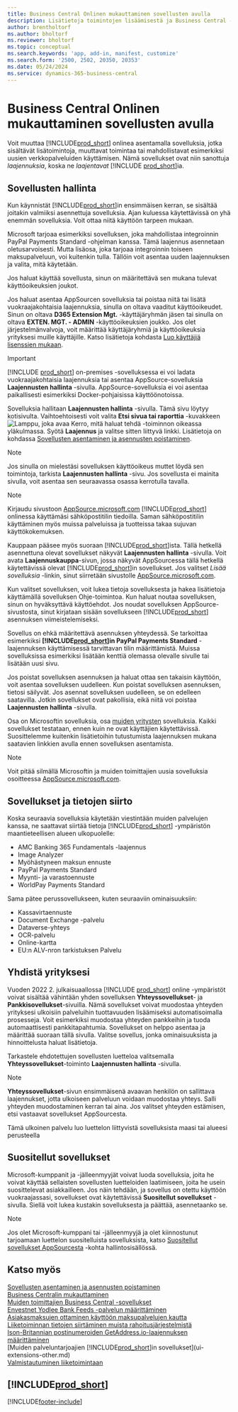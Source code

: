 ```yaml
---
title: Business Central Onlinen mukauttaminen sovellusten avulla
description: Lisätietoja toimintojen lisäämisestä ja Business Central -sovelluksen mukauttamisesta sovellusten asentamisen avulla on tässä artikkelissa.
author: brentholtorf
ms.author: bholtorf
ms.reviewer: bholtorf
ms.topic: conceptual
ms.search.keywords: 'app, add-in, manifest, customize'
ms.search.form: '2500, 2502, 20350, 20353'
ms.date: 05/24/2024
ms.service: dynamics-365-business-central
---
```

# Business Central Onlinen mukauttaminen sovellusten avulla

Voit muuttaa [!INCLUDE[prod_short](includes/prod_short.md)] onlinea asentamalla sovelluksia, jotka sisältävät lisätoimintoja, muuttavat toimintaa tai mahdollistavat esimerkiksi uusien verkkopalveluiden käyttämisen. Nämä sovellukset ovat niin sanottuja *laajennuksia*, koska ne *laajentavat* [!INCLUDE [prod_short](includes/prod_short.md)]ia.

## Sovellusten hallinta

Kun käynnistät [!INCLUDE[prod_short](includes/prod_short.md)]in ensimmäisen kerran, se sisältää joitakin valmiiksi asennettuja sovelluksia. Ajan kuluessa käytettävissä on yhä enemmän sovelluksia. Voit ottaa niitä käyttöön tarpeen mukaan.

Microsoft tarjoaa esimerkiksi sovelluksen, joka mahdollistaa integroinnin PayPal Payments Standard -ohjelman kanssa. Tämä laajennus asennetaan oletusarvoisesti. Mutta lisäosa, joka tarjoaa integroinnin toiseen maksupalveluun, voi kuitenkin tulla. Tällöin voit asentaa uuden laajennuksen ja valita, mitä käytetään.  

Jos haluat käyttää sovellusta, sinun on määritettävä sen mukana tulevat käyttöoikeuksien joukot.

Jos haluat asentaa AppSourcen sovelluksia tai poistaa niitä tai lisätä vuokraajakohtaisia laajennuksia, sinulla on oltava vaaditut käyttöoikeudet. Sinun on oltava **D365 Extension Mgt.** -käyttäjäryhmän jäsen tai sinulla on oltava **EXTEN. MGT. - ADMIN** -käyttöoikeuksien joukko. Jos olet järjestelmänvalvoja, voit määrittää käyttäjäryhmiä ja käyttöoikeuksia yrityksesi muille käyttäjille. Katso lisätietoja kohdasta [Luo käyttäjiä lisenssien mukaan](ui-how-users-permissions.md).  

> [!IMPORTANT]  
> [!INCLUDE [prod_short](includes/prod_short.md)] on-premises -sovelluksessa ei voi ladata vuokraajakohtaisia laajennuksia tai asentaa AppSource-sovelluksia **Laajennusten hallinta** -sivulla. AppSource-sovelluksia ei voi asentaa paikallisesti esimerkiksi Docker-pohjaisissa käyttöönotoissa.

Sovelluksia hallitaan **Laajennusten hallinta** -sivulla. Tämä sivu löytyy kotisivulta. Vaihtoehtoisesti voit valita **Etsi sivua tai raporttia** -kuvakkeen ![Lamppu, joka avaa Kerro, mitä haluat tehdä -toiminnon](media/ui-search/search_small.png "Kerro, mitä haluat tehdä") oikeassa yläkulmassa. Syötä **Laajennus** ja valitse sitten liittyvä linkki. Lisätietoja on kohdassa [Sovellusten asentaminen ja asennusten poistaminen](ui-extensions-install-uninstall.md).

> [!NOTE]  
> Jos sinulla on mielestäsi sovelluksen käyttöoikeus muttet löydä sen toimintoja, tarkista **Laajennusten hallinta** -sivu. Jos sovellusta ei mainita sivulla, voit asentaa sen seuraavassa osassa kerrotulla tavalla.  

> [!NOTE]  
> Kirjaudu sivustoon [AppSource.microsoft.com](https://appsource.microsoft.com/) [!INCLUDE[prod_short](includes/prod_short.md)] onlinessa käyttämäsi sähköpostitilin tiedoilla. Saman sähköpostitilin käyttäminen myös muissa palveluissa ja tuotteissa takaa sujuvan käyttökokemuksen.  

Kauppaan pääsee myös suoraan [!INCLUDE[prod_short](includes/prod_short.md)]ista. Tällä hetkellä asennettuna olevat sovellukset näkyvät **Laajennusten hallinta** -sivulla. Voit avata **Laajennuskauppa**-sivun, jossa näkyvät AppSourcessa tällä hetkellä käytettävissä olevat [!INCLUDE[prod_short](includes/prod_short.md)]in sovellukset. Jos valitset *Lisää sovelluksia* -linkin, sinut siirretään sivustolle [AppSource.microsoft.com](https://appsource.microsoft.com/marketplace/apps?product=dynamics-365%3Bdynamics-365-business-central&page=1).  

Kun valitset sovelluksen, voit lukea tietoja sovelluksesta ja hakea lisätietoja käyttämällä sovelluksen Ohje-toimintoa. Kun haluat noutaa sovelluksen, sinun on hyväksyttävä käyttöehdot. Jos noudat sovelluksen AppSource-sivustosta, sinut kirjataan sisään sovellukseen [!INCLUDE[prod_short](includes/prod_short.md)] asennuksen viimeistelemiseksi.  

Sovellus on ehkä määritettävä asennuksen yhteydessä. Se tarkoittaa esimerkiksi **[!INCLUDE[prod_short](includes/prod_short.md)]in PayPal Payments Standard** -laajennuksen käyttämisessä tarvittavan tilin määrittämistä. Muissa sovelluksissa esimerkiksi lisätään kenttiä olemassa olevalle sivulle tai lisätään uusi sivu.

Jos poistat sovelluksen asennuksen ja haluat ottaa sen takaisin käyttöön, voit asentaa sovelluksen uudelleen. Kun poistat sovelluksen asennuksen, tietosi säilyvät. Jos asennat sovelluksen uudelleen, se on edelleen saatavilla. Jotkin sovellukset ovat pakollisia, eikä niitä voi poistaa **Laajennusten hallinta** -sivulla.

Osa on Microsoftin sovelluksia, osa [muiden yritysten](ui-extensions-other.md) sovelluksia. Kaikki sovellukset testataan, ennen kuin ne ovat käyttäjien käytettävissä. Suosittelemme kuitenkin lisätietoihin tutustumista laajennuksen mukana saatavien linkkien avulla ennen sovelluksen asentamista.  

> [!NOTE]  
> Voit pitää silmällä Microsoftin ja muiden toimittajien uusia sovelluksia osoitteessa [AppSource.microsoft.com](https://appsource.microsoft.com/marketplace/apps?product=dynamics-365%3Bdynamics-365-business-central&page=1).

## Sovellukset ja tietojen siirto

Koska seuraavia sovelluksia käytetään viestintään muiden palvelujen kanssa, ne saattavat siirtää tietoja [!INCLUDE[prod_short](includes/prod_short.md)] -ympäristön maantieteellisen alueen ulkopuolelle:

* AMC Banking 365 Fundamentals -laajennus
* Image Analyzer
* Myöhästyneen maksun ennuste
* PayPal Payments Standard
* Myynti- ja varastoennuste
* WorldPay Payments Standard

Sama pätee perussovellukseen, kuten seuraaviin ominaisuuksiin:

* Kassavirtaennuste
* Document Exchange -palvelu
* Dataverse-yhteys
* OCR-palvelu
* Online-kartta
* EU:n ALV-nron tarkistuksen Palvelu

## Yhdistä yrityksesi

Vuoden 2022 2. julkaisuaallossa [!INCLUDE [prod_short](includes/prod_short.md)] online -ympäristöt voivat sisältää vähintään yhden sovelluksen **Yhteyssovellukset**- ja **Pankkisovellukset**-sivuilla. Nämä sovellukset voivat muodostaa yhteyden yrityksesi ulkoisiin palveluihin tuottavuuden lisäämiseksi automatisoimalla prosesseja. Voit esimerkiksi muodostaa yhteyden pankkeihin ja tuoda automaattisesti pankkitapahtumia. Sovellukset on helppo asentaa ja määrittää suoraan tällä sivulla. Valitse sovellus, jonka ominaisuuksista ja hinnoittelusta haluat lisätietoja.  

Tarkastele ehdotettujen sovellusten luetteloa valitsemalla **Yhteyssovellukset**-toiminto **Laajennusten hallinta** -sivulla.  

> [!NOTE]
> **Yhteyssovellukset**-sivun ensimmäisenä avaavan henkilön on sallittava laajennukset, jotta ulkoiseen palveluun voidaan muodostaa yhteys. Salli yhteyden muodostaminen kerran tai aina. Jos valitset yhteyden estämisen, etsi vastaavat sovellukset AppSourcesta.

Tämä ulkoinen palvelu luo luettelon liittyvistä sovelluksista maasi tai alueesi perusteella

## Suositellut sovellukset

Microsoft-kumppanit ja -jälleenmyyjät voivat luoda sovelluksia, joita he voivat käyttää sellaisten sovellusten luetteloiden laatimiseen, joita he usein suosittelevat asiakkailleen. Jos näin tehdään, ja sovellus on otettu käyttöön vuokraajassasi, sovellukset ovat käytettävissä **Suositellut sovellukset** -sivulla. Siellä voit lukea kustakin sovelluksesta ja päättää, asennetaanko se.

> [!NOTE]
> Jos olet Microsoft-kumppani tai -jälleenmyyjä ja olet kiinnostunut tarjoamaan luettelon suositelluista sovelluksista, katso [Suositellut sovellukset AppSourcesta](/dynamics365/business-central/dev-itpro/administration/recommend-apps) -kohta hallintosisällössä.

## Katso myös

[Sovellusten asentaminen ja asennusten poistaminen](ui-extensions-install-uninstall.md)  
[Business Centralin mukauttaminen](ui-customizing-overview.md)  
[Muiden toimittajien Business Central -sovellukset](ui-extensions-other.md)  
[Envestnet Yodlee Bank Feeds -palvelun määrittäminen](bank-how-setup-bank-statement-service.md)  
[Asiakasmaksujen ottaminen käyttöön maksupalvelujen kautta](sales-how-enable-payment-service-extensions.md)  
[Liiketoiminnan tietojen siirtäminen muista rahoitusjärjestelmistä](across-import-data-configuration-packages.md)  
[Ison-Britannian postinumeroiden GetAddress.io-laajennuksen määrittäminen](LocalFunctionality/UnitedKingdom/uk-setup-postal-code-service.md)  
[Muiden palveluntarjoajien [!INCLUDE[prod_short](includes/prod_short.md)]in sovellukset](ui-extensions-other.md)  
[Valmistautuminen liiketoimintaan](ui-get-ready-business.md)  

## [!INCLUDE[prod_short](includes/free_trial_md.md)]  


[!INCLUDE[footer-include](includes/footer-banner.md)]
